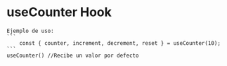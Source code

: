 # useCounter Hook

    Ejemplo de uso:
    ```
        const { counter, increment, decrement, reset } = useCounter(10);
    ```
    useCounter() //Recibe un valor por defecto